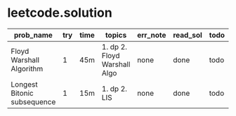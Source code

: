 # leetcode.solution

 prob_name | try | time | topics | err_note | read_sol | todo | ext
-----|-----|-----|-----|-----|-----|-----|-----
 Floyd Warshall Algorithm  | 1 | 45m | 1. dp 2. Floyd Warshall Algo | none | done | todo | ext
 Longest Bitonic subsequence | 1 | 15m | 1. dp 2. LIS | none | done | todo | ext
